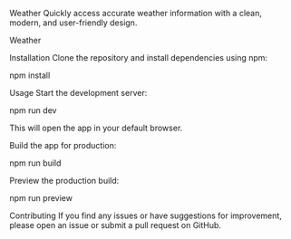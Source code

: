 Weather
Quickly access accurate weather information with a clean, modern, and user-friendly design.

Weather

Installation
Clone the repository and install dependencies using npm:

npm install

Usage
Start the development server:

npm run dev

This will open the app in your default browser.

Build the app for production:

npm run build

Preview the production build:

npm run preview

Contributing
If you find any issues or have suggestions for improvement, please open an issue or submit a pull request on GitHub.
